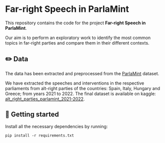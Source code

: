 # Far-right Speech in ParlaMint

This repository contains the code for the project **Far-right Speech in ParlaMint**. 

Our aim is to perform an exploratory work to identify the most common topics in far-right parties and compare them in their different contexts.


## ✏️ Data

The data has been extracted and preprocessed from the [ParlaMint](https://www.clarin.eu/parlamint) dataset. 

We have extracted the speeches and interventions in the respective parliaments from alt-right parties of the countries: Spain, Italy, Hungary and Greece; from years 2021 to 2022. The final dataset is available on kaggle: [alt_right_parties_parlamint_2021-2022](https://www.kaggle.com/datasets/airalribalta/alt-right-parties-parlamint-2021-2022).

## 🚀 Getting started

Install all the necessary dependencies by running:

```console
pip install -r requirements.txt
```
